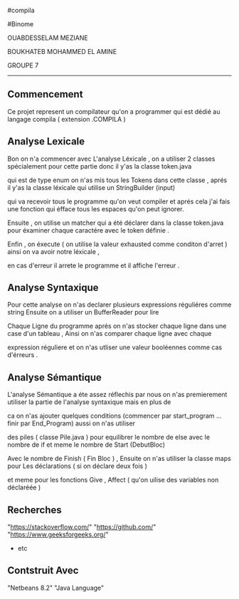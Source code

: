 #compila

#Binome

OUABDESSELAM MEZIANE

BOUKHATEB MOHAMMED EL AMINE 

 GROUPE 7

---------------

## Commencement

Ce projet represent un compilateur qu'on a programmer qui est dédié au  langage compila ( extension .COMPILA )  

## Analyse Lexicale 

Bon on n'a commencer avec L'analyse Léxicale , on a utiliser 2 classes spécialement pour cette partie donc il y'as la classe token.java

qui est de type enum on n'as mis tous les Tokens dans cette classe , aprés il y'as la classe léxicale qui utilise un StringBuilder (input)

qui va recevoir tous le programme qu'on veut compiler et aprés cela j'ai fais une fonction qui éfface tous les espaces qu'on peut ignorer.

Ensuite , on utilise un matcher qui a été déclarer dans la classe token.java pour éxaminer chaque caractére avec le token définie .

Enfin , on éxecute ( on utilise la valeur exhausted comme conditon d'arret ) ainsi on va avoir notre léxicale , 

en cas d'erreur il arrete le programme et il affiche l'erreur . 

## Analyse Syntaxique

Pour cette analyse on n'as declarer plusieurs expressions réguliéres comme string Ensuite on a utiliser un BufferReader pour lire 

Chaque Ligne du programme aprés on n'as stocker chaque ligne dans une case d'un tableau , Ainsi on n'as comparer chaque ligne avec chaque 

expression réguliere et  on n'as utliser une valeur booléennes comme cas d'érreurs . 

## Analyse Sémantique 

L'analyse Sémantique a éte assez réflechis par nous on n'as premierement utiliser la partie de l'analyse syntaxique mais en plus de 

ca on n'as ajouter quelques conditions (commencer par start_program ... finir par End_Program) aussi on n'as utiliser 

des piles ( classe Pile.java ) pour equilibrer le nombre de else avec le nombre de if et meme le nombre de Start (DebutBloc) 

Avec le nombre de Finish ( Fin Bloc ) , Ensuite on n'as utiliser la classe maps pour Les déclarations ( si on déclare deux fois ) 

et meme pour les fonctions Give , Affect  ( qu'on uilise des variables non déclaréée ) 

## Recherches

"https://stackoverflow.com/"
"https://github.com/"
"https://www.geeksforgeeks.org/"
* etc
## Contstruit Avec 

"Netbeans 8.2"
"Java Language"

